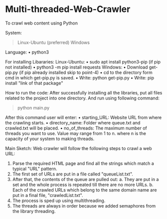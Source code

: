 # Multi-threaded-Web-Crawler
To crawl web content using Python

System:
>	Linux-Ubuntu (preferred)
>	Windows

Language:
•	python3

For installing Libararies: 
Linux-Ubuntu: 
•	sudo apt install python3-pip  (if pip not installed)
•	python3 -m pip install requests
Windows:
•	Download get-pip.py  (if pip already installed skip to point-4)
•	cd to the directory form cmd in which get-pip.py is saved.
•	Write: python get-pip.py
•	Write: pip install "link of that package"

How to run the code:
After successfully installing all the libraries, put all files related to the project into one directory. 
And run using following command:
> python main.py 

After this command user will enter:
•	starting_URL: Website URL from where the crawling starts.
•	directory_name: Folder where queue.txt and crawled.txt will be placed.
•	no_of_threads: The maximum number of threads you want to use. Value may range from 1 to n. where n is the capacity of your system to making threads.

Main Sketch:
Web crawler will follow the following steps to crawl a 
web URL:
1) Parse the required HTML page and find all the strings 
which match a typical "URL" pattern.
2) The first set of URLs are put in a file called 
"queueList.txt".
3) After that, the contents of the queue are pulled out:
a. They are put in a set and the whole process is 
repeated till there are no more URLs.
b. Each of the crawled URLs which belong to 
the same domain name are put in a final file, 
"crawledList.txt".
4) The process is sped up using multithreading.
5) The threads are always in order because we added 
semaphores from the library threading.
